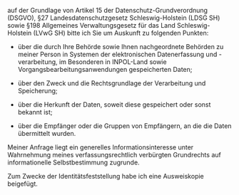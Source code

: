 auf der Grundlage von Artikel 15 der Datenschutz-Grundverordnung (DSGVO),
§27 Landesdatenschutzgesetz Schleswig-Holstein (LDSG SH) sowie
§198 Allgemeines Verwaltungsgesetz für das Land Schleswig-Holstein (LVwG SH)
bitte ich Sie um Auskunft zu folgenden Punkten:

+ über die durch Ihre Behörde sowie Ihnen nachgeordnete Behörden zu meiner
  Person in Systemen der elektronischen Datenerfassung und -verarbeitung, im Besonderen
  in INPOL-Land sowie Vorgangsbearbeitungsanwendungen gespeicherten Daten;

+ über den Zweck und die Rechtsgrundlage der Verarbeitung und Speicherung;

+ über die Herkunft der Daten, soweit diese gespeichert oder sonst bekannt ist;

+ über die Empfänger oder die Gruppen von Empfängern, an die die Daten übermittelt wurden.

Meiner Anfrage liegt ein generelles Informationsinteresse unter Wahrnehmung
meines verfassungsrechtlich verbürgten Grundrechts auf informationelle
Selbstbestimmung zugrunde.

Zum Zwecke der Identitätsfeststellung habe ich eine Ausweiskopie beigefügt.
